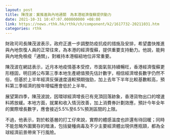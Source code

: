 ```yaml
---
layout: post
title: 陳茂波：冀推進與內地通關　為本港經濟復蘇提供動力
date: 2021-10-31 10:47:07.000000000 +08:00
link: https://news.rthk.hk/rthk/ch/component/k2/1617732-20211031.htm
categories: rthk
---
```


財政司司長陳茂波表示，政府正進一步調整防疫抗疫的措施及安排，希望盡快推進與內地恢復人員的正常往來，為本港的經濟復蘇，提供重要支持動力。他說，能夠與內地免檢疫「通關」，對維持本港樞紐地位非常重要。

陳茂波在網誌表示，近月本地疫情基本受控，市面氣氛持續暢旺，香港經濟復蘇更形穩固，明日將公布第三季本地生產總值預先估計數字，相信經濟增長數字仍然不俗，但基於上半年經濟反彈速度遠較預期強勁，加上去年下半年比較基數較高，預料第三季經濟的按年增幅應會低於上半年。

展望第四季，陳茂波說，因環球經濟增長已有見頂回落跡象，香港貨物出口的增速料將放緩。本地方面，就業和收入情況改善，加上消費券計劃效應，預計今年全年的實際增長數字，應會接近5.5%至6.5%預測區間的上限。

不過，他表示，對於較基層的打工仔來說，實際的體感溫度也許還有待回暖；同時不能忽略外圍實存的暗湧，包括變種病毒及不少主要經濟體出現供應瓶頸，都為全球經濟前景帶來下行風險。
